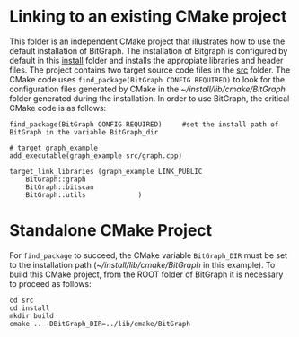 # Linking to an existing CMake project

This folder is an independent CMake project that illustrates how to use the default installation of BitGraph. The installation of Bitgraph is configured by default in this [install](https://github.com/psanse/BitGraph/tree/master/install) folder and installs the appropiate libraries and header files. The project contains two target source code files in the [src](https://github.com/psanse/BitGraph/tree/master/install/src) folder. The CMake code uses `find_package(BitGraph CONFIG REQUIRED)` to look for the  configuration files generated by CMake in the *~/install/lib/cmake/BitGraph* folder generated during the installation. In order to use BitGraph, the critical CMake code is as follows:

```plaintext
find_package(BitGraph CONFIG REQUIRED)     #set the install path of BitGraph in the variable BitGraph_dir

# target graph_example
add_executable(graph_example src/graph.cpp)

target_link_libraries (graph_example LINK_PUBLIC 
    BitGraph::graph
    BitGraph::bitscan
    BitGraph::utils				)

```
# Standalone CMake Project
For `find_package` to succeed, the CMake variable `BitGraph_DIR` must be set to the installation path (*~/install/lib/cmake/BitGraph* in this example). To build this CMake project, from the ROOT folder of BitGraph it is necessary to proceed as follows: 

```plaintext
cd src
cd install
mkdir build
cmake .. -DBitGraph_DIR=../lib/cmake/BitGraph

```


